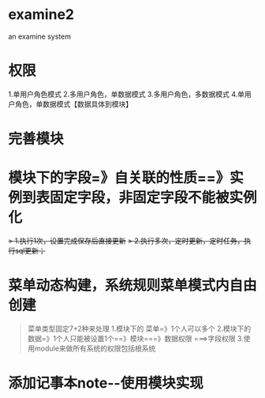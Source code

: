 # examine2
an examine system

# 权限
1.单用户角色模式
2.多用户角色，单数据模式
3.多用户角色，多数据模式
4.单用户角色，单数据模式【数据具体到模块】

# 完善模块

# 模块下的字段=》自关联的性质==》实例到表固定字段，非固定字段不能被实例化
~~> 1.执行1次，设置完成保存后直接更新~~
~~> 2.执行多次，定时更新，定时任务，执行sql更新；~~
# 菜单动态构建，系统规则菜单模式内自由创建
> 菜单类型固定7+2种来处理
> 1.模块下的 菜单=》1个人可以多个
> 2.模块下的 数据=》1个人只能被设置1个==》模块===》数据权限
>                                       ===>字段权限
> 3.使用module来做所有系统的权限包括根系统
> 

# 添加记事本note--使用模块实现

